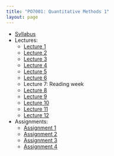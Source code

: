 ```yaml
---
title: "PO7001: Quantitative Methods 1"
layout: page
---
```



- [Syllabus](PO7001/2020/PO7001_Syllabus_Chadefaux.pdf)
- Lectures: 
  - [Lecture 1](PO7001/2020/Lectures/lecture1.pdf) 
  - [Lecture 2](PO7001/2020/Lectures/lecture2.pdf)
  - [Lecture 3](PO7001/2020/Lectures/lecture3.pdf) 
  - [Lecture 4](PO7001/2020/Lectures/lecture4.pdf)
  - [Lecture 5](PO7001/2020/Lectures/lecture5.pdf)
  - [Lecture 6](PO7001/2020/Lectures/lecture6.pdf) 
  - Lecture 7: Reading week
  - [Lecture 8](PO7001/2020/Lectures/lecture8.pdf) 
  - [Lecture 9](PO7001/2020/Lectures/lecture9.pdf) 
  - [Lecture 10](PO7001/2020/Lectures/lecture10.pdf) 
  - [Lecture 11](PO7001/2020/Lectures/lecture11.pdf) 
  - [Lecture 12](PO7001/2020/Lectures/lecture12.pdf) 
- Assignments: 
  - [Assignment 1](PO7001/2020/Assignments/Assignment1.pdf)
  - [Assignment 2](POU33011/2020/Assignments/Assignment2.pdf) 
  - [Assignment 3](POU33011/2020/Assignments/Assignment3.pdf) 
  - [Assignment 4](POU33011/2020/Assignments/Assignment4.pdf) 